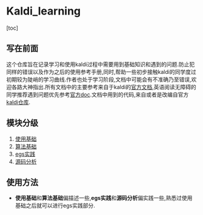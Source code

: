 # Kaldi_learning

[toc]

## 写在前面

这个仓库旨在记录学习和使用kaldi过程中需要用到基础知识和遇到的问题.防止犯同样的错误以及作为之后的使用参考手册,同时,帮助一些初步接触kaldi的同学度过初期较为陡峭的学习曲线.作者也处于学习阶段,文档中可能会有不准确乃至错误,欢迎各路大神指出.所有文档中的主要参考来自于kaldi的[官方文档](http://kaldi-asr.org/),英语阅读无障碍的同学推荐遇到问题优先参考[官方doc](http://kaldi-asr.org/doc/).文档中用到的代码,来自或者是改编自官方[kaldi仓库](https://github.com/kaldi-asr/kaldi).

## 模块分级

1. [使用基础](./doc/base_use.md)
2. [算法基础](./doc/base_algo.md)
3. [egs实践](./doc/egs_exp.md)
4. [源码分析](./doc/code_source.md)

## 使用方法

- **使用基础**和**算法基础**偏描述一些,**egs实践**和**源码分析**偏实践一些,熟悉过使用基础之后就可以进行egs实践部分.

